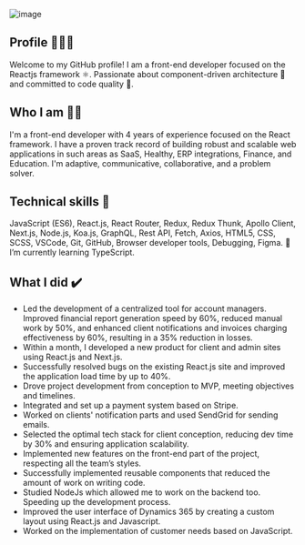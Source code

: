 ![image](https://github.com/ZhiroMusikyan/ZhiroMusikyan/assets/40068920/dbd691f7-b5c6-4b1b-8c77-5f14c7afa0da)

## Profile 👨🏻‍💻
Welcome to my GitHub profile! I am a front-end developer focused on the Reactjs framework ⚛. Passionate about component-driven architecture 🧩 and committed to code quality 💯.
<!--
**ZhiroMusikyan/ZhiroMusikyan** is a ✨ _special_ ✨ repository because its `README.md` (this file) appears on your GitHub profile.
KKKKKk
Here are some ideas to get you started:
LLLLL
- 🔭 I’m currently working on ...
- 🌱 I’m currently learning ...
- 👯 I’m looking to collaborate on ...
- 🤔 I’m looking for help with ...
- 💬 Ask me about ...
- 📫 How to reach me: ...
- 😄 Pronouns: ...
- ⚡ Fun fact: ...
-->
## Who I am 🤔💭
I'm a front-end developer with 4 years of experience focused on the React framework.
I have a proven track record of building robust and scalable web applications in such areas as SaaS, Healthy, ERP integrations, Finance, and Education.
I'm adaptive, communicative, collaborative, and a problem solver.
## Technical skills 🦾
JavaScript (ES6), React.js, React Router, Redux, Redux Thunk, Apollo Client, Next.js, Node.js, Koa.js, GraphQL, Rest API, Fetch, Axios, HTML5, CSS, SCSS, VSCode, Git, GitHub, Browser developer tools, Debugging, Figma.
🌱 I’m currently learning TypeScript.
## What I did ✔️
- Led the development of a centralized tool for account managers. Improved financial report generation speed by 60%, reduced manual work by 50%, and enhanced client notifications and invoices charging effectiveness by 60%, resulting in a 35% reduction in losses.
- Within a month, I developed a new product for client and admin sites using React.js and Next.js.
- Successfully resolved bugs on the existing React.js site and improved the application load time by up to 40%.
- Drove project development from conception to MVP, meeting objectives and timelines.
- Integrated and set up a payment system based on Stripe.
- Worked on clients' notification parts and used SendGrid for sending emails.
- Selected the optimal tech stack for client conception, reducing dev time by 30% and ensuring application scalability.
- Implemented new features on the front-end part of the project, respecting all the team’s styles. 
- Successfully implemented reusable components that reduced the amount of work on writing code.
- Studied NodeJs which allowed me to work on the backend too. Speeding up the development process.
- Improved the user interface of Dynamics 365 by creating a custom layout using React.js and Javascript.
- Worked on the implementation of customer needs based on JavaScript.




